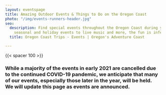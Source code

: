 ```yaml
---
layout: eventspage
title: Amazing Outdoor Events & Things to Do on the Oregon Coast
photo: "/img/events-runners-header.jpg"
seo:
  description: Find special events throughout the Oregon Coast during your trip! From
    seasonal and holiday events to live music and more, the fun is infectious!
  title: Oregon Coast Trips - Events | Oregon's Adventure Coast

---
```

{{< spacer 100 >}}

### While a majority of the events in early 2021 are cancelled due to the continued COVID-19 pandemic, we anticipate that many of our events, especially those later in the year, will be held. We will update this page as events are announced.